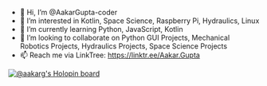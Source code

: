 - 👋 Hi, I’m @AakarGupta-coder
- 👀 I’m interested in Kotlin, Space Science, Raspberry Pi, Hydraulics, Linux
- 🌱 I’m currently learning Python, JavaScript, Kotlin
- 💞️ I’m looking to collaborate on Python GUI Projects, Mechanical Robotics Projects, Hydraulics Projects, Space Science Projects
- 📫 Reach me via LinkTree: https://linktr.ee/Aakar.Gupta

[![@aakarg's Holopin board](https://holopin.io/api/user/board?user=aakarg)](https://holopin.io/@aakarg)
<!---
AakarGupta-coder/AakarGupta-coder is a ✨ special ✨ repository because its `README.md` (this file) appears on your GitHub profile.
You can click the Preview link to take a look at your changes.
--->
